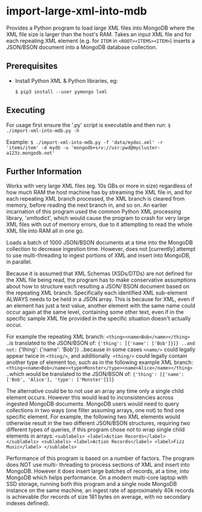 # import-large-xml-into-mdb
Provides a Python program to load large XML files into MongoDB where the XML file size is larger than the host's RAM. Takes an input XML file and for each repeating XML element (e.g. for `ITEM` in `<ROOT><ITEMS><ITEM>`) inserts a JSON/BSON document into a MongoDB database collection.

## Prerequisites
* Install Python XML & Python libraries, eg:
    ```
    $ pip3 install --user pymongo lxml
    ```

## Executing
For usage first ensure the '.py' script is executable and then run:
    ```
    $ ./import-xml-into-mdb.py -h
    ```

Example:
    ```
    $ ./import-xml-into-mdb.py -f 'data/mydoc.xml' -r 'items/item' -d mydb -u 'mongodb+srv://usr:pwd@mycluster-a123z.mongodb.net'
    ```

## Further Information
Works with very large XML files (eg. 10s GBs or more in size) regardless of how much RAM the host machine has by streaming the XML file in, and for each repeating XML branch processed, the XML branch is cleared from memory, before reading the next branch in, and so on. An earlier incarnation of this program used the common Python XML processing library, 'xmltodict', which would cause the program to crash for very large XML files with out of memory errors, due to it attempting to read the whole XML file into RAM all in one go.

Loads a batch of 1000 JSON/BSON documents at a time into the MongoDB collection to decrease ingestion time. However, does not [currently] attempt to use multi-threading to ingest portions of XML and insert into MongoDB, in parallel.

Because it is assumed that XML Schemas (XSDs/DTDs) are not defined for the XML file being read, the program has to make conservative assumptions about how to structure each resulting a JSON/ BSON document based on the repeating XML branch. Specifically each identified XML sub-element ALWAYS needs to be held in a JSON array. This is because for XML, even if an element has just a text value, another element with the same name could occur again at the same level, containing some other text, even if in the specific sample XML file provided in the specific situation doesn't actually occur.

For example the repeating XML branch:
    ```
     <thing><name>Bob</name></thing>
    ```
 ..is translated to the JSON/BSON of:
    ```
    {'thing': [{'name': ['Bob']}]}
 ..and not:
    ```
    {'thing': {'name': 'Bob'}}
 ..because in some cases `<name/>` could legally appear twice in `<thing/>`, and additionally` <thing/>` could legally contain another type of element too, such as in the following example XML branch:
    ```
     <thing><name>Bob</name><type>Monster</type><name>Alice</name></thing>
    ```
 ..which would be translated to the JSON/BSON of:
    ```
     {'thing': [{'name': ['Bob', 'Alice'], 'type': ['Monster']}]}
    ```

The alternative could be to not use an array any time only a single child element occurs. However this would lead to inconsistencies across ingested MongoDB documents. MongoDB users would need to query collections in two ways (one filter assuming arrays, one not) to find one specific element. For example, the following two XML elements would otherwise result in the two different JSON/BSON structures, requiring two different types of queries, if this program chose not to wrap single child elements in arrays:
    ```
     <sublabels> <label>Action Records</label> </sublabels>
    <sublabels> <label>Action Records</label> <label>Fizz Music</label> </sublabels>
    ```

Performance of this program is based on a number of factors. The program does NOT use multi- threading to process sections of XML and insert into MongoDB. However it does insert large batches of records, at a time, into MongoDB which helps performance. On a modern multi-core laptop with SSD storage, running both this program and a single node MongoDB instance on the same machine, an ingest rate of approximately 40k records is achievable (for records of size 181 bytes on average, with no secondary indexes defined).


